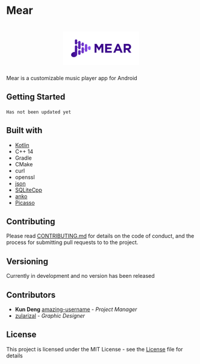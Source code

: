# Mear

<h1 align=center>
<img src="logo/horizontal.png" width=40%>
</h1>

Mear is a customizable music player app for Android


## Getting Started
``
Has not been updated yet
``
  
## Built with
* [Kotlin](https://github.com/JetBrains/kotlin)
* C++ 14
* Gradle
* CMake
* curl
* openssl
* [json](https://github.com/nlohmann/json)
* [SQLiteCpp](https://github.com/SRombauts/SQLiteCpp)
* [anko](https://github.com/Kotlin/anko)
* [Picasso](https://github.com/square/picasso)

## Contributing

Please read [CONTRIBUTING.md](CONTRIBUTING.md) for details on the code of conduct, and the process for submitting pull requests to to the project.

## Versioning

Currently in development and no version has been released

## Contributors
* **Kun Deng** [amazing-username](https://github.com/amazing-username) - *Project Manager* 
* [zularizal](https://github.com/zularizal) - *Graphic Designer* 

## License

This project is licensed under the MIT License - see the [License](LICENSE) file for details
